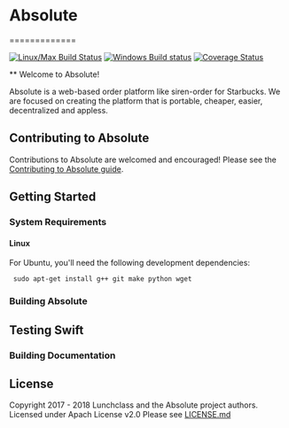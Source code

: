 # Absolute
=============

[![Linux/Max Build Status](https://travis-ci.org/lunchclass/absolute.svg?branch=master)](https://travis-ci.org/lunchclass/absolute/branches)
[![Windows Build status](https://ci.appveyor.com/api/projects/status/099u4iekeny4lpsa/branch/master?svg=true)](https://ci.appveyor.com/project/romandev/absolute/branch/master)
[![Coverage Status](https://coveralls.io/repos/github/romandev/absolute/badge.svg?branch=master)](https://coveralls.io/github/romandev/absolute?branch=master)

**  Welcome to Absolute!

Absolute is a web-based order platform like siren-order for Starbucks.
We are focused on creating the platform that is portable, cheaper, easier,
decentralized and appless.

## Contributing to Absolute
Contributions to Absolute are welcomed and encouraged! Please see the
[Contributing to Absolute guide](http://lunchclass.io).

## Getting Started

### System Requirements

#### Linux
For Ubuntu, you'll need the following development dependencies:

     sudo apt-get install g++ git make python wget 

### Building Absolute

## Testing Swift

### Building Documentation

## License

Copyright 2017 - 2018 Lunchclass and the Absolute project authors. Licensed under Apach License v2.0
Please see [LICENSE.md](https://github.com/lunchclass/absolute/blob/master/LICENSE.md)

